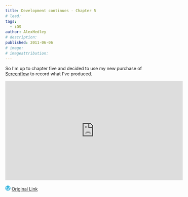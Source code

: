 ```yaml
---
title: Development continues - Chapter 5
# lead:
tags:
  - iOS
author: AlexHedley
# description:
published: 2011-06-06
# image:
# imageattribution:
---
```


So I'm up to chapter five and decided to use my new purchase of [Screenflow](http://www.telestream.net/screen-flow/overview.htm) to record what I've produced.

<!-- \[youtube http://www.youtube.com/watch?v=7Uj4CK17Smg?rel=0\] -->

<iframe width="560" height="315" src="https://www.youtube.com/embed/7Uj4CK17Smg" title="YouTube video player" frameborder="0" allow="accelerometer; autoplay; clipboard-write; encrypted-media; gyroscope; picture-in-picture; web-share" allowfullscreen></iframe>

<?# YouTube 7Uj4CK17Smg /?>

![Wordpress](../images/wordpress.png "Wordpress") [Original Link](https://alexhedley.wordpress.com/2011/06/06/development-continues-chapter-5/)
